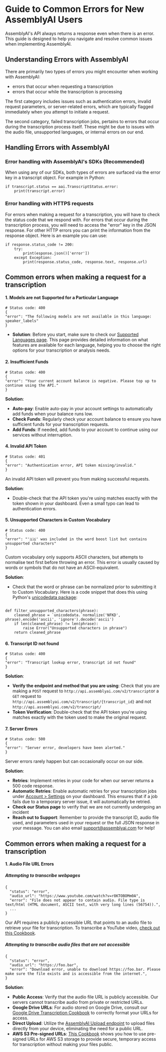 # Guide to Common Errors for New AssemblyAI Users

AssemblyAI's API always returns a response even when there is an error. This guide is designed to help you navigate and resolve common issues when implementing AssemblyAI.

## Understanding Errors with AssemblyAI

There are primarily two types of errors you might encounter when working with AssemblyAI:
- errors that occur when requesting a transcription
- errors that occur while the transcription is processing 

The first category includes issues such as authentication errors, invalid request parameters, or server-related errors, which are typically flagged immediately when you attempt to initiate a request.

The second category, failed transcription jobs, pertains to errors that occur during the transcription process itself. These might be due to issues with the audio file, unsupported languages, or internal errors on our end.

## Handling Errors with AssemblyAI

### Error handling with AssemblyAI's SDKs (Recommended)
When using any of our SDKs, both types of errors are surfaced via the error key in a transcript object. For example in Python:

```
if transcript.status == aai.TranscriptStatus.error:
    print(transcript.error)
```

### Error handling with HTTPS requests
For errors when making a request for a transcription, you will have to check the status code that we respond with. For errors that occur during the transcription process, you will need to access the "error" key in the JSON response. For other HTTP errors you can print the information from the response object. Here is an example you can use:
```
if response.status_code != 200:
    try:
        print(esponse.json()['error'])
    except Exception:
        print(response.status_code, response.text, response.url)
```

## Common errors when making a request for a transcription

#### 1. Models are not Supported for a Particular Language

```
# Status code: 400
{  
"error": "The following models are not available in this language: speaker_labels"  
}
```

- **Solution**: Before you start, make sure to check our [Supported Languages page](https://www.assemblyai.com/docs/concepts/supported-languages). This page provides detailed information on what features are available for each language, helping you to choose the right options for your transcription or analysis needs.
#### 2. Insufficient Funds
```
# Status code: 400
{  
"error": "Your current account balance is negative. Please top up to continue using the API."  
}
```

**Solution**:
- **Auto-pay**: Enable auto-pay in your account settings to automatically add funds when your balance runs low.
- **Check Funds**: Regularly check your account balance to ensure you have sufficient funds for your transcription requests.
- **Add Funds**: If needed, add funds to your account to continue using our services without interruption.

#### 4. Invalid API Token
```
# Status code: 401
{  
"error": "Authentication error, API token missing/invalid."  
}
```
An invalid API token will prevent you from making successful requests.

**Solution**:
- Double-check that the API token you're using matches exactly with the token shown in your dashboard. Even a small typo can lead to authentication errors.

#### 5. Unsupported Characters in Custom Vocabulary
```
# Status code: 400
{  
"error": "'🇸🇬' was included in the word boost list but contains unsupported characters"  
}
```

Custom vocabulary only supports ASCII characters, but attempts to normalise text first before throwing an error. This error is usually caused by words or symbols that do not have an ASCII-equivalent.

**Solution**:
- Check that the word or phrase can be normalized prior to submitting it to Custom Vocabulary. Here is a code snippet that does this using Python's [unicodedata package](https://docs.python.org/3/library/unicodedata.html#unicodedata.normalize):
```

def filter_unsupported_characters(phrase):
    cleaned_phrase = `unicodedata.`normalize('NFKD', phrase).encode('ascii', 'ignore').decode('ascii')
    if len(cleaned_phrase) != len(phrase):
        raise Error("Unsupported characters in phrase")
    return cleaned_phrase
```
#### 6. Transcript ID not found
```
# Status code: 400
{  
"error": "Transcript lookup error, transcript id not found" 
}
```

**Solution**:
- **Verify the endpoint and method that you are using**: Check that you are making a `POST` request to `http://api.assemblyai.com/v2/transcript`or a `GET` request to `http://api.assemblyai.com/v2/transcript/{transcript_id}` and not `http://api.assemblyai.com/v2/transcript/`
- **Token Verification**: Double-check that the API token you're using matches exactly with the token used to make the original request.
#### 7. Server Errors
```
# Status code: 500
{  
"error": "Server error, developers have been alerted." 
}
```

Server errors rarely happen but can occasionally occur on our side.

**Solution**:
- **Retries**: Implement retries in your code for when our server returns a 500 code response.
- **Automatic Retries**: Enable automatic retries for your transcription jobs under [Account > Settings](https://www.assemblyai.com/app/account) on your dashboard. This ensures that if a job fails due to a temporary server issue, it will automatically be retried.
- **Check our Status page** to verify that we are not currently undergoing an incident
- **Reach out to Support**: Remember to provide the transcript ID, audio file used, and parameters used in your request or the full JSON response in your message. You can also email support@assemblyai.com for help!

## Common errors when making a request for a transcription
#### 1. Audio File URL Errors

##### Attempting to transcribe webpages
```
{
  "status": "error",
  "audio_url": "https://www.youtube.com/watch?v=r8KTOBOMm0A",
  "error": "File does not appear to contain audio. File type is text/html (HTML document, ASCII text, with very long lines (56754)).",
  ...
}
```

Our API requires a publicly accessible URL that points to an audio file to retrieve your file for transcription. To transcribe a YouTube video, [check out this Cookbook](https://github.com/AssemblyAI/cookbook/blob/master/core-transcription/transcribe_youtube_videos.ipynb).

##### Attempting to transcribe audio files that are not accessible
```
{
  "status": "error",
  "audio_url": "https://foo.bar",
  "error": "Download error, unable to download https://foo.bar. Please make sure the file exists and is accessible from the internet.",
}
```

**Solution**:
- **Public Access**: Verify that the audio file URL is publicly accessible. Our servers cannot transcribe audio from private or restricted URLs.
- **Google Drive URLs**: For audio stored on Google Drive, consult our [Google Drive Transcription Cookbook](https://github.com/AssemblyAI/cookbook/blob/master/core-transcription/transcribing-google-drive-file.md) to correctly format your URLs for access.
- **Direct Upload**: Utilize the [AssemblyAI Upload endpoint](https://www.assemblyai.com/docs/api-reference/upload) to upload files directly from your device, eliminating the need for a public URL.
- **AWS S3 Pre-signed URLs**: [This Cookbook](https://github.com/AssemblyAI/cookbook/blob/master/core-transcription/transcribe_from_s3.ipynb) shows you how to use pre-signed URLs for AWS S3 storage to provide secure, temporary access for transcription without making your files public.

